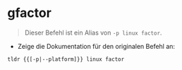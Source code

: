 # gfactor

> Dieser Befehl ist ein Alias von `-p linux factor`.

- Zeige die Dokumentation für den originalen Befehl an:

`tldr {{[-p|--platform]}} linux factor`
